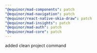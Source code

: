 ```yaml
---
"@equinor/mad-components": patch
"@equinor/mad-navigation": patch
"@equinor/react-native-skia-draw": patch
"@equinor/mad-insights": patch
"@equinor/mad-auth": patch
"@equinor/mad-core": patch
---
```


added clean project command
